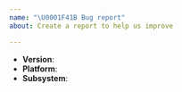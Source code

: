 ```yaml
---
name: "\U0001F41B Bug report"
about: Create a report to help us improve

---
```


<!--
Thank you for reporting a possible bug in Bastion.

Please fill in as much of the template below as you can.

Version: Versions of `artillery` subcrates respectively. Like `artillery-core = 0.1.0`.
Platform: output of `uname -a` (UNIX), or version and 32 or 64-bit (Windows)
Subsystem: if known, please specify affected core module name

If possible, please provide code that demonstrates the problem, keeping it as
simple and free of external dependencies as you can.
-->

* **Version**:
* **Platform**:
* **Subsystem**:

<!-- Please provide more details below this comment. -->
